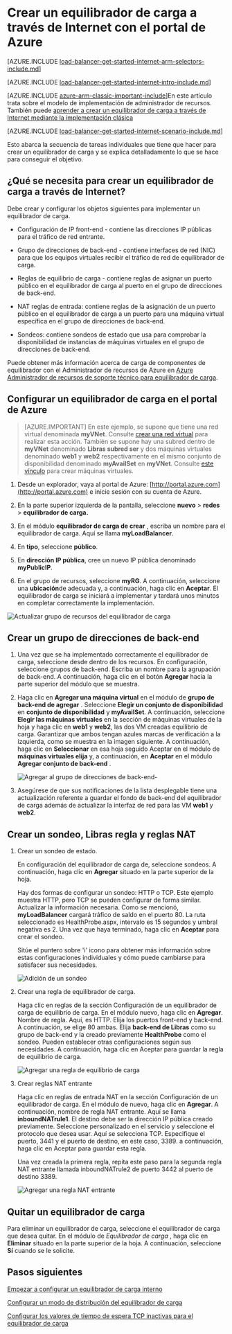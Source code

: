 <properties
   pageTitle="Crear un equilibrador de carga a través de Internet en el Administrador de recursos con el portal de Azure | Microsoft Azure"
   description="Obtenga información sobre cómo crear un equilibrador de carga a través de Internet en el Administrador de recursos con el portal de Azure"
   services="load-balancer"
   documentationCenter="na"
   authors="anavinahar"
   manager="narayan"
   editor=""
   tags="azure-resource-manager"
/>
<tags
   ms.service="load-balancer"
   ms.devlang="na"
   ms.topic="hero-article"
   ms.tgt_pltfrm="na"
   ms.workload="infrastructure-services"
   ms.date="09/14/2016"
   ms.author="annahar" />

# <a name="creating-an-internet-facing-load-balancer-using-the-azure-portal"></a>Crear un equilibrador de carga a través de Internet con el portal de Azure

[AZURE.INCLUDE [load-balancer-get-started-internet-arm-selectors-include.md](../../includes/load-balancer-get-started-internet-arm-selectors-include.md)]

[AZURE.INCLUDE [load-balancer-get-started-internet-intro-include.md](../../includes/load-balancer-get-started-internet-intro-include.md)]

[AZURE.INCLUDE [azure-arm-classic-important-include](../../includes/azure-arm-classic-important-include.md)]En este artículo trata sobre el modelo de implementación de administrador de recursos. También puede [aprender a crear un equilibrador de carga a través de Internet mediante la implementación clásica](load-balancer-get-started-internet-classic-portal.md)

[AZURE.INCLUDE [load-balancer-get-started-internet-scenario-include.md](../../includes/load-balancer-get-started-internet-scenario-include.md)]

Esto abarca la secuencia de tareas individuales que tiene que hacer para crear un equilibrador de carga y se explica detalladamente lo que se hace para conseguir el objetivo.

## <a name="what-is-required-to-create-an-internet-facing-load-balancer"></a>¿Qué se necesita para crear un equilibrador de carga a través de Internet?

Debe crear y configurar los objetos siguientes para implementar un equilibrador de carga.

- Configuración de IP front-end - contiene las direcciones IP públicas para el tráfico de red entrante.

- Grupo de direcciones de back-end - contiene interfaces de red (NIC) para que los equipos virtuales recibir el tráfico de red de equilibrador de carga.

- Reglas de equilibrio de carga - contiene reglas de asignar un puerto público en el equilibrador de carga al puerto en el grupo de direcciones de back-end.

- NAT reglas de entrada: contiene reglas de la asignación de un puerto público en el equilibrador de carga a un puerto para una máquina virtual específica en el grupo de direcciones de back-end.

- Sondeos: contiene sondeos de estado que usa para comprobar la disponibilidad de instancias de máquinas virtuales en el grupo de direcciones de back-end.

Puede obtener más información acerca de carga de componentes de equilibrador con el Administrador de recursos de Azure en [Azure Administrador de recursos de soporte técnico para equilibrador de carga](load-balancer-arm.md).


## <a name="set-up-a-load-balancer-in-azure-portal"></a>Configurar un equilibrador de carga en el portal de Azure

> [AZURE.IMPORTANT] En este ejemplo, se supone que tiene una red virtual denominada **myVNet**. Consulte [crear una red virtual](../virtual-network/virtual-networks-create-vnet-arm-pportal.md) para realizar esta acción. También se supone hay una subred dentro de **myVNet** denominado **Libras subred ser** y dos máquinas virtuales denominado **web1** y **web2** respectivamente en el mismo conjunto de disponibilidad denominado **myAvailSet** en **myVNet**. Consulte [este vínculo](../virtual-machines/virtual-machines-windows-hero-tutorial.md) para crear máquinas virtuales.


1. Desde un explorador, vaya al portal de Azure: [http://portal.azure.com](http://portal.azure.com) e inicie sesión con su cuenta de Azure.

2. En la parte superior izquierda de la pantalla, seleccione **nuevo** > **redes** > **equilibrador de carga.**

3. En el módulo **equilibrador de carga de crear** , escriba un nombre para el equilibrador de carga. Aquí se llama **myLoadBalancer**.

4. En **tipo**, seleccione **público**.

5. En **dirección IP pública**, cree un nuevo IP pública denominado **myPublicIP**.

6. En el grupo de recursos, seleccione **myRG**. A continuación, seleccione una **ubicación**de adecuada y, a continuación, haga clic en **Aceptar**. El equilibrador de carga se iniciará a implementar y tardará unos minutos en completar correctamente la implementación.

![Actualizar grupo de recursos del equilibrador de carga](./media/load-balancer-get-started-internet-portal/1-load-balancer.png)


## <a name="create-a-back-end-address-pool"></a>Crear un grupo de direcciones de back-end

1. Una vez que se ha implementado correctamente el equilibrador de carga, seleccione desde dentro de los recursos. En configuración, seleccione grupos de back-end. Escriba un nombre para la agrupación de back-end. A continuación, haga clic en el botón **Agregar** hacia la parte superior del módulo que se muestra.

2. Haga clic en **Agregar una máquina virtual** en el módulo de **grupo de back-end de agregar** .  Seleccione **Elegir un conjunto de disponibilidad** en **conjunto de disponibilidad** y **myAvailSet**. A continuación, seleccione **Elegir las máquinas virtuales** en la sección de máquinas virtuales de la hoja y haga clic en **web1** y **web2**, las dos VM creadas equilibrio de carga. Garantizar que ambos tengan azules marcas de verificación a la izquierda, como se muestra en la imagen siguiente. A continuación, haga clic en **Seleccionar** en esa hoja seguido Aceptar en el módulo de **máquinas virtuales elija** y, a continuación, en **Aceptar** en el módulo **Agregar conjunto de back-end** .

    ![Agregar al grupo de direcciones de back-end- ](./media/load-balancer-get-started-internet-portal/3-load-balancer-backend-02.png)

3. Asegúrese de que sus notificaciones de la lista desplegable tiene una actualización referente a guardar el fondo de back-end del equilibrador de carga además de actualizar la interfaz de red para las VM **web1** y **web2**.


## <a name="create-a-probe-lb-rule-and-nat-rules"></a>Crear un sondeo, Libras regla y reglas NAT

1. Crear un sondeo de estado.

    En configuración del equilibrador de carga de, seleccione sondeos. A continuación, haga clic en **Agregar** situado en la parte superior de la hoja.

    Hay dos formas de configurar un sondeo: HTTP o TCP. Este ejemplo muestra HTTP, pero TCP se pueden configurar de forma similar.
    Actualizar la información necesaria. Como se mencionó, **myLoadBalancer** cargará tráfico de saldo en el puerto 80. La ruta seleccionado es HealthProbe.aspx, intervalo es 15 segundos y umbral negativa es 2. Una vez que haya terminado, haga clic en **Aceptar** para crear el sondeo.

    Sitúe el puntero sobre 'i' icono para obtener más información sobre estas configuraciones individuales y cómo puede cambiarse para satisfacer sus necesidades.

    ![Adición de un sondeo](./media/load-balancer-get-started-internet-portal/4-load-balancer-probes.png)

2. Crear una regla de equilibrador de carga.

    Haga clic en reglas de la sección Configuración de un equilibrador de carga de equilibrio de carga. En el módulo nuevo, haga clic en **Agregar**. Nombre de regla. Aquí, es HTTP. Elija los puertos front-end y back-end. A continuación, se elige 80 ambas. Elija **back-end de Libras** como su grupo de back-end y la creado previamente **HealthProbe** como el sondeo. Pueden establecer otras configuraciones según sus necesidades. A continuación, haga clic en Aceptar para guardar la regla de equilibrio de carga.

    ![Agregar una regla de equilibrio de carga](./media/load-balancer-get-started-internet-portal/5-load-balancing-rules.png)

3. Crear reglas NAT entrante

    Haga clic en reglas de entrada NAT en la sección Configuración de un equilibrador de carga. En el módulo de nuevo, haga clic en **Agregar**. A continuación, nombre de regla NAT entrante. Aquí se llama **inboundNATrule1**. El destino debe ser la dirección IP pública creado previamente. Seleccione personalizado en el servicio y seleccione el protocolo que desea usar. Aquí se selecciona TCP. Especifique el puerto, 3441 y el puerto de destino, en este caso, 3389. a continuación, haga clic en Aceptar para guardar esta regla.

    Una vez creada la primera regla, repita este paso para la segunda regla NAT entrante llamada inboundNATrule2 de puerto 3442 al puerto de destino 3389.

    ![Agregar una regla NAT entrante](./media/load-balancer-get-started-internet-portal/6-load-balancer-inbound-nat-rules.png)

## <a name="remove-a-load-balancer"></a>Quitar un equilibrador de carga

Para eliminar un equilibrador de carga, seleccione el equilibrador de carga que desea quitar. En el módulo de *Equilibrador de carga* , haga clic en **Eliminar** situado en la parte superior de la hoja. A continuación, seleccione **Sí** cuando se le solicite.

## <a name="next-steps"></a>Pasos siguientes

[Empezar a configurar un equilibrador de carga interno](load-balancer-get-started-ilb-arm-cli.md)

[Configurar un modo de distribución del equilibrador de carga](load-balancer-distribution-mode.md)

[Configurar los valores de tiempo de espera TCP inactivas para el equilibrador de carga](load-balancer-tcp-idle-timeout.md)
